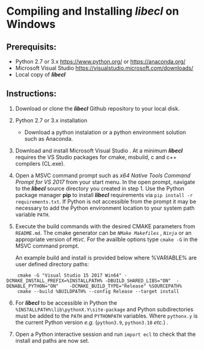 # Compiling and Installing **_libecl_** on Windows

## Prerequisits:
* Python 2.7 or 3.x https://www.python.org/ or https://anaconda.org/
* Microsoft Visual Studio  https://visualstudio.microsoft.com/downloads/
* Local copy of **_libecl_** 

## Instructions:
1. Download or clone the **_libecl_** Github repository to your local disk.

2. Python 2.7 or 3.x installation
   - Download a python instalation or a python environment solution such as Anaconda.

3.  Download and install Microsoft Visual Studio . At a minimum **_libecl_** requires the VS Studio packages for cmake, msbuild, c and c++ compilers (CL.exe).

4. Open a MSVC command prompt such as _x64 Native Tools Command Prompt for VS 2017_ from your start menu. In the open prompt, navigate to the **_libecl_** source directory you created in step 1. Use the Python package manager **pip** to install **_libecl_** requirements via `pip install -r requirements.txt`. If Python is not accessible from the prompt it may be necessary to add the Python environment location to your system path variable `PATH`. 
    
5. Execute the build commands with the desired CMAKE parameters from `README.md`. The cmake generator can be _`NMake Makefiles`_ , _`Ninja`_ or an appropriate version of _`MSVC`_. For the availble options type `cmake -G` in the MSVC command prompt.  

   An example build and install is provided below where %VARIABLE% are user defined directory paths:
~~~~
    cmake -G "Visual Studio 15 2017 Win64" -DCMAKE_INSTALL_PREFIX=%INSTALLPATH% -DBUILD_SHARED_LIBS="ON"  -DENABLE_PYTHON="ON"    -DCMAKE_BUILD_TYPE="Release" %SOURCEPATH%
    cmake --build %BUILDPATH% --config Release --target install
~~~~
6. For **_libecl_** to be accessible in Python the `%INSTALLPATH%\lib\pythonX.Y\site-package` and Python subdirectories must be added to the `PATH` and `PYTHONPATH` variables. Where `pythonx.y` is the current Python version _e.g._ (`python3.9`, `python3.10` _etc._) .

8. Open a Python interactive session and run `import ecl` to check that the install and paths are now set.